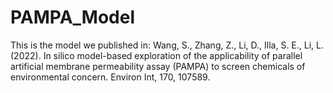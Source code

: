 # PAMPA_Model
This is the model we published in: Wang, S., Zhang, Z., Li, D., Illa, S. E., Li, L. (2022). In silico model-based exploration of the applicability of
parallel artificial membrane permeability assay (PAMPA) to screen chemicals of environmental concern. Environ
Int, 170, 107589.
